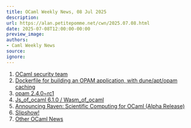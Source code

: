 ```yaml
---
title: OCaml Weekly News, 08 Jul 2025
description:
url: https://alan.petitepomme.net/cwn/2025.07.08.html
date: 2025-07-08T12:00:00-00:00
preview_image:
authors:
- Caml Weekly News
source:
ignore:
---
```


<ol><li><a href="https://alan.petitepomme.net/cwn/2025.07.08.html#1">OCaml security team</a></li><li><a href="https://alan.petitepomme.net/cwn/2025.07.08.html#2">Dockerfile for building an OPAM application, with dune/apt/opam caching</a></li><li><a href="https://alan.petitepomme.net/cwn/2025.07.08.html#3">opam 2.4.0~rc1</a></li><li><a href="https://alan.petitepomme.net/cwn/2025.07.08.html#4">Js_of_ocaml 6.1.0 / Wasm_of_ocaml</a></li><li><a href="https://alan.petitepomme.net/cwn/2025.07.08.html#5">Announcing Raven: Scientific Computing for OCaml (Alpha Release)</a></li><li><a href="https://alan.petitepomme.net/cwn/2025.07.08.html#6">Slipshow!</a></li><li><a href="https://alan.petitepomme.net/cwn/2025.07.08.html#7">Other OCaml News</a></li></ol>
